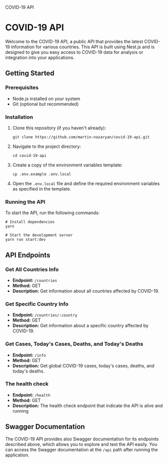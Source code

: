 COVID-19 API

COVID-19 API
============

Welcome to the COVID-19 API, a public API that provides the latest COVID-19 information for various countries. This API is built using Nest.js and is designed to give you easy access to COVID-19 data for analysis or integration into your applications.

Getting Started
---------------

### Prerequisites

*   Node.js installed on your system
*   Git (optional but recommended)

### Installation

1.  Clone this repository (if you haven't already):

        git clone https://github.com/martin-nazaryan/covid-19-api.git

2.  Navigate to the project directory:

        cd covid-19-api

3.  Create a copy of the environment variables template:

        cp .env.example .env.local

4.  Open the `.env.local` file and define the required environment variables as specified in the template.

### Running the API

To start the API, run the following commands:

    # Install dependencies
    yarn
    
    # Start the development server
    yarn run start:dev

API Endpoints
-------------

### Get All Countries Info

*   **Endpoint:** `/countries`
*   **Method:** GET
*   **Description:** Get information about all countries affected by COVID-19.

### Get Specific Country Info

*   **Endpoint:** `/countries/:country`
*   **Method:** GET
*   **Description:** Get information about a specific country affected by COVID-19.

### Get Cases, Today's Cases, Deaths, and Today's Deaths

*   **Endpoint:** `/info`
*   **Method:** GET
*   **Description:** Get global COVID-19 cases, today's cases, deaths, and today's deaths.

### The health check

*   **Endpoint:** `/health`
*   **Method:** GET
*   **Description:** The health check endpoint that indicate the API is alive and running

## Swagger Documentation

The COVID-19 API provides also Swagger documentation for its endpoints described above, which allows you to explore and test the API easily. 
You can access the Swagger documentation at the `/api` path after running the application.
